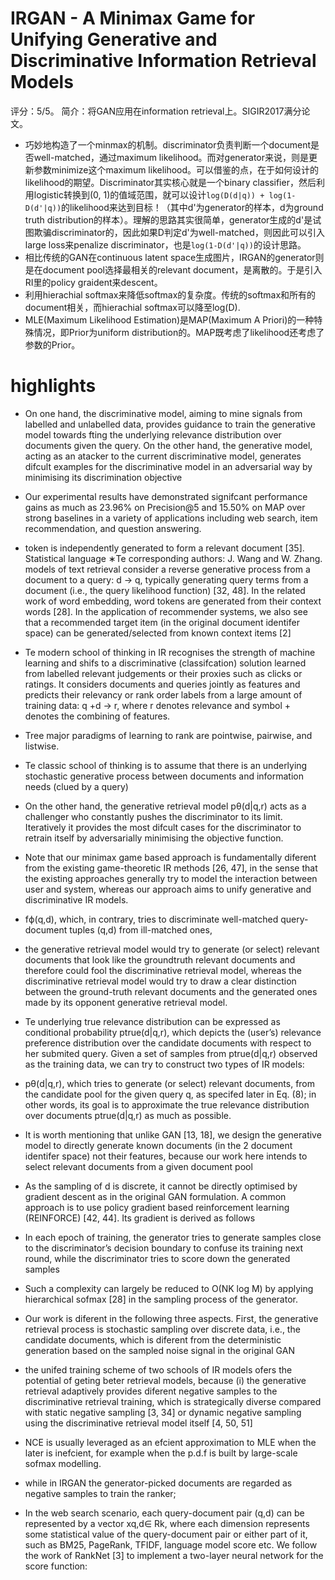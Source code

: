 # IRGAN - A Minimax Game for Unifying Generative and Discriminative Information Retrieval Models

评分：5/5。
简介：将GAN应用在information retrieval上。SIGIR2017满分论文。

- 巧妙地构造了一个minmax的机制。discriminator负责判断一个document是否well-matched，通过maximum likelihood。而对generator来说，则是更新参数minimize这个maximum likelihood。可以借鉴的点，在于如何设计的likelihood的期望。Discriminator其实核心就是一个binary classifier，然后利用logistic转换到(0, 1)的值域范围，就可以设计`log(D(d|q)) + log(1-D(d'|q))`的likelihood来达到目标！（其中d'为generator的样本，d为ground truth distribution的样本）。理解的思路其实很简单，generator生成的d'是试图欺骗discriminator的，因此如果D判定d'为well-matched，则因此可以引入large loss来penalize discriminator，也是`log(1-D(d'|q))`的设计思路。
- 相比传统的GAN在continuous latent space生成图片，IRGAN的generator则是在document pool选择最相关的relevant document，是离散的。于是引入RI里的policy graident来descent。
- 利用hierachial softmax来降低softmax的复杂度。传统的softmax和所有的document相关，而hierachial softmax可以降至log(D).
- MLE(Maximum Likelihood Estimation)是MAP(Maximum A Priori)的一种特殊情况，即Prior为uniform distribution的。MAP既考虑了likelihood还考虑了参数的Prior。

# highlights

- On one hand, the discriminative model, aiming to mine signals from labelled and unlabelled data, provides guidance to train the generative model towards fting the underlying relevance distribution over documents given the query.  On the other hand, the generative model, acting as an atacker to the current discriminative model, generates difcult examples for the discriminative model in an adversarial way by minimising its discrimination objective  

- Our experimental results have demonstrated signifcant performance gains as much as 23.96% on Precision@5 and 15.50% on MAP over strong baselines in a variety of applications including web search, item recommendation, and question answering.  

- token is independently generated to form a relevant document [35]. Statistical language ∗Te corresponding authors: J. Wang and W. Zhang.  models of text retrieval consider a reverse generative process from a document to a query: d → q, typically generating query terms from a document (i.e., the query likelihood function) [32, 48]. In the related work of word embedding, word tokens are generated from their context words [28]. In the application of recommender systems, we also see that a recommended target item (in the original document identifer space) can be generated/selected from known context items [2]  

- Te modern school of thinking in IR recognises the strength of machine learning and shifs to a discriminative (classifcation) solution learned from labelled relevant judgements or their proxies such as clicks or ratings. It considers documents and queries jointly as features and predicts their relevancy or rank order labels from a large amount of training data: q +d → r, where r denotes relevance and symbol + denotes the combining of features.  

- Tree major paradigms of learning to rank are pointwise, pairwise, and listwise.  

- Te classic school of thinking is to assume that there is an underlying stochastic generative process between documents and information needs (clued by a query)  

- On the other hand, the generative retrieval model pθ(d|q,r) acts as a challenger who constantly pushes the discriminator to its limit. Iteratively it provides the most difcult cases for the discriminator to retrain itself by adversarially minimising the objective function.  

- Note that our minimax game based approach is fundamentally diferent from the existing game-theoretic IR methods [26, 47], in the sense that the existing approaches generally try to model the interaction between user and system, whereas our approach aims to unify generative and discriminative IR models.  

- fϕ(q,d), which, in contrary, tries to discriminate well-matched query-document tuples (q,d) from ill-matched ones,  

- the generative retrieval model would try to generate (or select) relevant documents that look like the groundtruth relevant documents and therefore could fool the discriminative retrieval model, whereas the discriminative retrieval model would try to draw a clear distinction between the ground-truth relevant documents and the generated ones made by its opponent generative retrieval model.  

- Te underlying true relevance distribution can be expressed as conditional probability ptrue(d|q,r), which depicts the (user’s) relevance preference distribution over the candidate documents with respect to her submited query. Given a set of samples from ptrue(d|q,r) observed as the training data, we can try to construct two types of IR models:  

- pθ(d|q,r), which tries to generate (or select) relevant documents, from the candidate pool for the given query q, as specifed later in Eq. (8); in other words, its goal is to approximate the true relevance distribution over documents ptrue(d|q,r) as much as possible.  

- It is worth mentioning that unlike GAN [13, 18], we design the generative model to directly generate known documents (in the 2 document identifer space) not their features, because our work here intends to select relevant documents from a given document pool  

- As the sampling of d is discrete, it cannot be directly optimised by gradient descent as in the original GAN formulation. A common approach is to use policy gradient based reinforcement learning (REINFORCE) [42, 44]. Its gradient is derived as follows  

- In each epoch of training, the generator tries to generate samples close to the discriminator’s decision boundary to confuse its training next round, while the discriminator tries to score down the generated samples  

- Such a complexity can largely be reduced to O(NK log M) by applying hierarchical sofmax [28] in the sampling process of the generator.  

- Our work is diferent in the following three aspects.  First, the generative retrieval process is stochastic sampling over discrete data, i.e., the candidate documents, which is diferent from the deterministic generation based on the sampled noise signal in the original GAN  

- the unifed training scheme of two schools of IR models ofers the potential of geting beter retrieval models, because (i) the generative retrieval adaptively provides diferent negative samples to the discriminative retrieval training, which is strategically diverse compared with static negative sampling [3, 34] or dynamic negative sampling using the discriminative retrieval model itself [4, 50, 51]  

- NCE is usually leveraged as an efcient approximation to MLE when the later is inefcient, for example when the p.d.f is built by large-scale sofmax modelling.  

- while in IRGAN the generator-picked documents are regarded as negative samples to train the ranker;  

- In the web search scenario, each query-document pair (q,d) can be represented by a vector xq,d∈ Rk, where each dimension represents some statistical value of the query-document pair or either part of it, such as BM25, PageRank, TFIDF, language model score etc. We follow the work of RankNet [3] to implement a two-layer neural network for the score function:  


